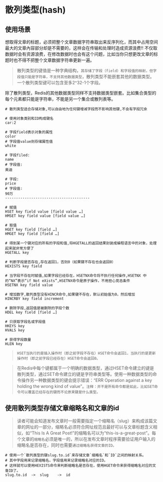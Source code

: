# 散列类型(hash)

## 使用场景

想取得文章的标题，必须把整个文章数据字符串取出来反序列化，而其中占用空间最大的文章內容部分却是不需要的，这样会在传输和处理时造成资源浪费!!
不仅取数据时会有资源浪费，在修改数据时也会有这个问题，比如当你只想更改文章的标题时也不得不把整个文章数据字符串更新一遍。

>散列类型的键值是一种字典结构，`其存储了字段（field）和字段值的映射，但字段值只能是字符串，不支持其他数据类型`，散列类型不能嵌套其他的数据类型。一个散列类型键可以包含至多2^32-1个字段。

除了散列类型，Redis的其他数据类型同样不支持数据类型嵌套。比如集合类型的每个元素都只能是字符串，不能是另一个集合或散列表等。

```shell
# 散列类型适合存储对象,可以自由地为任何键增减字段而不影响其他键,不会有字段冗余

# 使用对象类别和ID构成键名
car:2

# 字段field表示对象的属性
color
# 字段值value则存储属性值
white

# 字段filed:
name
# 字段值:
奥迪

# 字段: 
price
# 字段值:
90万
---------------------------------------

# 赋值
HSET key field value [field value …]
HMSET key field value [field value …]

# 取值
HGET key field [field …]
HMGET key field [field …]

# 得到某一个键对应的所有的字段和值,将HGETALL的返回结果封装成编程语言中的对象，处理起来就非常方便了
HGETALL key

# 判断字段是否存在,存在返回1，否则0（如果键不存在也会返回0）
HEXISTS key field

# 当字段不存在时赋值,如果字段已经存在，HSETNX命令将不执行任何操作,HSETNX 中的“NX”表示“if Not eXists”,HSETNX命令是原子操作，不用担心竞态条件
HSETNX key field value

# 增加数字,散列类型没有HINCR命令,如果键不存在，默认初始值为0，然后增加
HINCRBY key field increment

# 删除字段,返回值是被删除的字段个数
HDEL key field [field …]

# 只获取字段名或字段值
HKEYS key
HVALS key

# 获得字段数量
HLEN key
```

>`HSET当执行的是插入操作时（即之前字段不存在）HSET命令会返回1，当执行的是更新操作时（即之前字段已经存在）HSET命令会返回0。`

>在Redis中每个键都属于一个明确的数据类型，通过HSET命令建立的键是散列类型，通过SET命令建立的键是字符串类型等。使用一种数据类型的命令操作另一种数据类型的键会提示错误：“ERR Operation against a key holding the wrong kind of value”。`注释：并不是所有命令都是如此，比如SET命令可以覆盖已经存在的键而不论原来键是什么类型。`

## 使用散列类型存储文章缩略名和文章的id

>读者可能会知道发布文章时一般需要指定一个缩略名（slug）来构成该篇文章的网址的一部分，缩略名必须符合网址规范且最好可以与文章标题含义相似，如“This Is A Great Post!”的缩略名可以为“this-is-a-great-post”。每个文章的`缩略名`必须是唯一的，所以在发布文章时程序需要验证用户输入的缩略名是否存在，同时也需要`通过缩略名获得文章的ID。`

```shell
# 使用一个`散列类型的键slug.to.id`来存储文章`缩略名`和`ID`之间的映射关系。
# 其中字段用来记录缩略名，字段值用来记录缩略名对应的ID。
# 这样就可以使用HEXISTS命令来判断缩略名是否存在，使用HGET命令来获得缩略名对应的文章ID了。
slug.to.id  ->  slug    ->  id
```
 